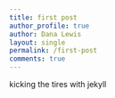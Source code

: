 ```yaml
---
title: first post
author_profile: true
author: Dana Lewis
layout: single
permalink: /first-post
comments: true
---
```


kicking the tires with jekyll
